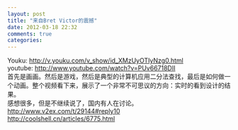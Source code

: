 ```yaml
---
layout: post
title: "来自Bret Victor的震撼"
date: 2012-03-18 22:32
comments: true
categories: 
---
```

Youku: http://v.youku.com/v_show/id_XMzUyOTIyNzg0.html  
youtube: http://www.youtube.com/watch?v=PUv66718DII  
首先是画画。然后是游戏，然后是典型的计算机应用二分法查找，最后是如何做一个动画。整个视频看下来，展示了一个非常不可思议的方向：实时的看到设计的结果。  
感想很多，但是不继续说了，国内有人在讨论。  
http://www.v2ex.com/t/29144#reply10  
http://coolshell.cn/articles/6775.html
